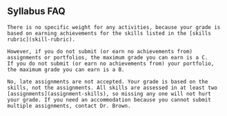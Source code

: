 ## Syllabus FAQ



```{dropdown} How much does assignment x, class participation, or a portfolio check weigh in my grade?
There is no specific weight for any activities, because your grade is based on earning achievements for the skills listed in the [skills rubric](skill-rubric).

However, if you do not submit (or earn no achievements from) assignments or portfolios, the maximum grade you can earn is a C.
If you do not submit (or earn no achievements from) your portfolio, the maximum grade you can earn is a B.
```


```{dropdown} Can I submit this assignment late if ...?
No, late assignments are not accepted. Your grade is based on the skills, not the assignments. All skills are assessed in at least two [assignments](assignment-skills), so missing any one will not hurt your grade. If you need an accommodation because you cannot submit multiple assignments, contact Dr. Brown.
```
